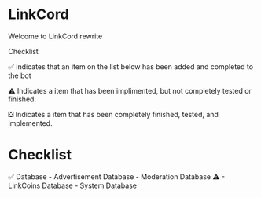 # LinkCord
Welcome to LinkCord rewrite 



Checklist 

✅ indicates that an item on the list below has been added and completed to the bot 

⚠ Indicates a item that has been implimented, but not completely tested or finished. 

❎ Indicates a item that has been completely finished, tested, and implemented.



# Checklist 

✅ Database
    - Advertisement Database
    - Moderation Database ⚠
    - LinkCoins Database
    - System Database
